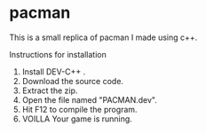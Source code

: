 # pacman
This is a small replica of pacman I made using c++.

Instructions for installation
1. Install DEV-C++ .
2. Download the source code.
3. Extract the zip.
4. Open the file named "PACMAN.dev".
5. Hit F12 to compile the program.
6. VOILLA Your game is running.
